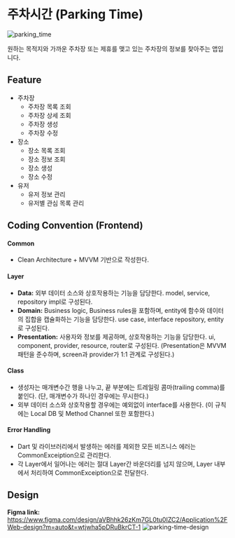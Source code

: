 # 주차시간 (Parking Time)
![parking_time](https://github.com/user-attachments/assets/ba4af88b-67f4-4921-9938-d4aa8803d806)

원하는 목적지와 가까운 주차장 또는 제휴를 맺고 있는 주차장의 정보를 찾아주는 앱입니다.

## Feature
- 주차장
  - 주차장 목록 조회
  - 주차장 상세 조회
  - 주차장 생성
  - 주차장 수정
- 장소
  - 장소 목록 조회
  - 장소 정보 조회
  - 장소 생성
  - 장소 수정
- 유저
  - 유저 정보 관리
  - 유저별 관심 목록 관리

## Coding Convention (Frontend)
#### Common
- Clean Architecture + MVVM 기반으로 작성한다.

#### Layer
- **Data:** 외부 데이터 소스와 상호작용하는 기능을 담당한다. 
model, service, repository impl로 구성된다.
- **Domain:** Business logic, Business rules을 포함하며, entity에 함수와 데이터의 집합을 캡슐화하는 기능을 담당한다. 
use case, interface repository, entity로 구성된다.
- **Presentation:** 사용자와 정보를 제공하며, 상호작용하는 기능을 담당한다. 
ui, component, provider, resource, router로 구성된다.
(Presentation은 MVVM 패턴을 준수하며, screen과 provider가 1:1 관계로 구성된다.)

#### Class
- 생성자는 매개변수간 행을 나누고, 끝 부분에는 트레일링 콤마(trailing comma)를 붙인다.
(단, 매개변수가 하나인 경우에는 무시한다.)
- 외부 데이터 소스와 상호작용할 경우에는 예외없이 interface를 사용한다.
(이 규칙에는 Local DB 및 Method Channel 또한 포함한다.)

#### Error Handling
- Dart 및 라이브러리에서 발생하는 에러를 제외한 모든 비즈니스 에러는 CommonExceiption으로 관리한다.
- 각 Layer에서 일어나는 에러는 절대 Layer간 바운더리를 넘지 않으며, Layer 내부에서 처리하여 CommonExceiption으로 전달한다.

## Design
**Figma link:** https://www.figma.com/design/aVBhhk26zKm7GL0tu0IZC2/Application%2FWeb-design?m=auto&t=wtjwha5pDRuBkrCT-1
![parking-time-design](https://github.com/user-attachments/assets/e1917bc2-ed21-49f0-86a8-efd7c9362a42)
